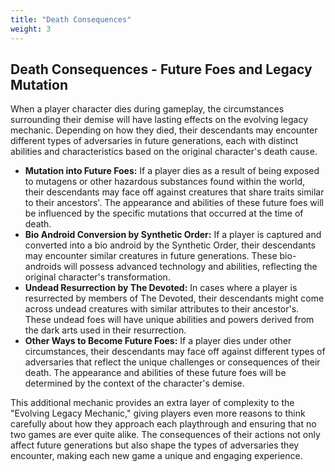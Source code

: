 ```yaml
---
title: "Death Consequences"
weight: 3
---
```


## Death Consequences - Future Foes and Legacy Mutation

When a player character dies during gameplay, the circumstances surrounding their demise will have lasting effects on
the evolving legacy mechanic. Depending on how they died, their descendants may encounter different types of adversaries
in future generations, each with distinct abilities and characteristics based on the original character's death cause.

- **Mutation into Future Foes:** If a player dies as a result of being exposed to mutagens or other hazardous substances
  found within the world, their descendants may face off against creatures that share traits similar to their
  ancestors'. The appearance and abilities of these future foes will be influenced by the specific mutations that
  occurred at the time of death.
- **Bio Android Conversion by Synthetic Order:** If a player is captured and converted into a bio android by the
  Synthetic Order, their descendants may encounter similar creatures in future generations. These bio-androids will
  possess advanced technology and abilities, reflecting the original character's transformation.
- **Undead Resurrection by The Devoted:** In cases where a player is resurrected by members of The Devoted, their
  descendants might come across undead creatures with similar attributes to their ancestor's. These undead foes will
  have unique abilities and powers derived from the dark arts used in their resurrection.
- **Other Ways to Become Future Foes:** If a player dies under other circumstances, their descendants may face off
  against different types of adversaries that reflect the unique challenges or consequences of their death. The
  appearance and abilities of these future foes will be determined by the context of the character's demise.

This additional mechanic provides an extra layer of complexity to the "Evolving Legacy Mechanic," giving players even
more reasons to think carefully about how they approach each playthrough and ensuring that no two games are ever quite
alike. The consequences of their actions not only affect future generations but also shape the types of adversaries they
encounter, making each new game a unique and engaging experience.

